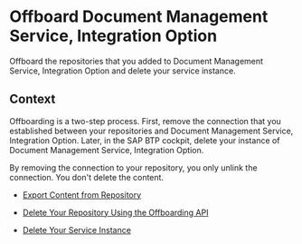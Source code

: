 <!-- loio937ee130ede94d63b32f209cafe586ae -->

# Offboard Document Management Service, Integration Option

Offboard the repositories that you added to Document Management Service, Integration Option and delete your service instance.



## Context

Offboarding is a two-step process. First, remove the connection that you established between your repositories and Document Management Service, Integration Option. Later, in the SAP BTP cockpit, delete your instance of Document Management Service, Integration Option.

By removing the connection to your repository, you only unlink the connection. You don't delete the content.

-   [Export Content from Repository](export-content-from-repository-b426774.md)

-   [Delete Your Repository Using the Offboarding API](delete-your-repository-using-the-offboarding-api-37c6a6e.md)

-   [Delete Your Service Instance](delete-your-service-instance-fd26f7f.md)


